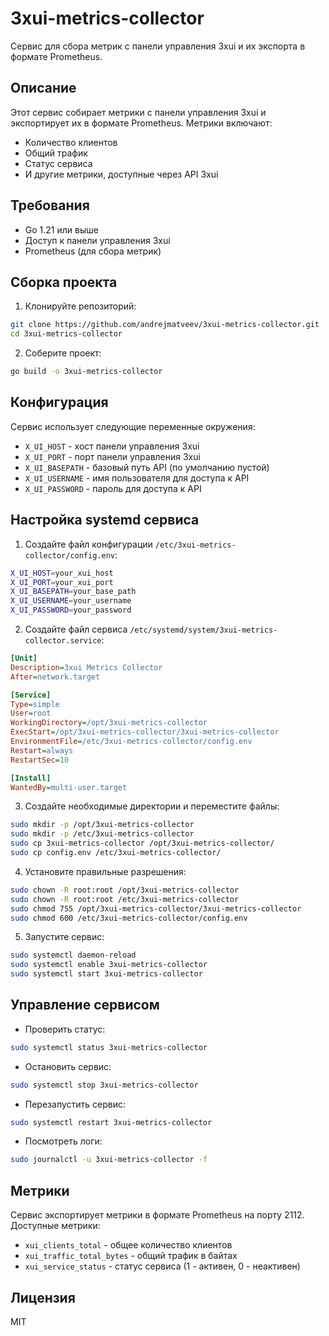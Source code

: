 # 3xui-metrics-collector

Сервис для сбора метрик с панели управления 3xui и их экспорта в формате Prometheus.

## Описание

Этот сервис собирает метрики с панели управления 3xui и экспортирует их в формате Prometheus. Метрики включают:
- Количество клиентов
- Общий трафик
- Статус сервиса
- И другие метрики, доступные через API 3xui

## Требования

- Go 1.21 или выше
- Доступ к панели управления 3xui
- Prometheus (для сбора метрик)

## Сборка проекта

1. Клонируйте репозиторий:
```bash
git clone https://github.com/andrejmatveev/3xui-metrics-collector.git
cd 3xui-metrics-collector
```

2. Соберите проект:
```bash
go build -o 3xui-metrics-collector
```

## Конфигурация

Сервис использует следующие переменные окружения:

- `X_UI_HOST` - хост панели управления 3xui
- `X_UI_PORT` - порт панели управления 3xui
- `X_UI_BASEPATH` - базовый путь API (по умолчанию пустой)
- `X_UI_USERNAME` - имя пользователя для доступа к API
- `X_UI_PASSWORD` - пароль для доступа к API

## Настройка systemd сервиса

1. Создайте файл конфигурации `/etc/3xui-metrics-collector/config.env`:
```bash
X_UI_HOST=your_xui_host
X_UI_PORT=your_xui_port
X_UI_BASEPATH=your_base_path
X_UI_USERNAME=your_username
X_UI_PASSWORD=your_password
```

2. Создайте файл сервиса `/etc/systemd/system/3xui-metrics-collector.service`:
```ini
[Unit]
Description=3xui Metrics Collector
After=network.target

[Service]
Type=simple
User=root
WorkingDirectory=/opt/3xui-metrics-collector
ExecStart=/opt/3xui-metrics-collector/3xui-metrics-collector
EnvironmentFile=/etc/3xui-metrics-collector/config.env
Restart=always
RestartSec=10

[Install]
WantedBy=multi-user.target
```

3. Создайте необходимые директории и переместите файлы:
```bash
sudo mkdir -p /opt/3xui-metrics-collector
sudo mkdir -p /etc/3xui-metrics-collector
sudo cp 3xui-metrics-collector /opt/3xui-metrics-collector/
sudo cp config.env /etc/3xui-metrics-collector/
```

4. Установите правильные разрешения:
```bash
sudo chown -R root:root /opt/3xui-metrics-collector
sudo chown -R root:root /etc/3xui-metrics-collector
sudo chmod 755 /opt/3xui-metrics-collector/3xui-metrics-collector
sudo chmod 600 /etc/3xui-metrics-collector/config.env
```

5. Запустите сервис:
```bash
sudo systemctl daemon-reload
sudo systemctl enable 3xui-metrics-collector
sudo systemctl start 3xui-metrics-collector
```

## Управление сервисом

- Проверить статус:
```bash
sudo systemctl status 3xui-metrics-collector
```

- Остановить сервис:
```bash
sudo systemctl stop 3xui-metrics-collector
```

- Перезапустить сервис:
```bash
sudo systemctl restart 3xui-metrics-collector
```

- Посмотреть логи:
```bash
sudo journalctl -u 3xui-metrics-collector -f
```

## Метрики

Сервис экспортирует метрики в формате Prometheus на порту 2112. Доступные метрики:

- `xui_clients_total` - общее количество клиентов
- `xui_traffic_total_bytes` - общий трафик в байтах
- `xui_service_status` - статус сервиса (1 - активен, 0 - неактивен)

## Лицензия

MIT 